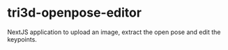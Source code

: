# tri3d-openpose-editor
NextJS application to upload an image, extract the open pose and edit the keypoints.
